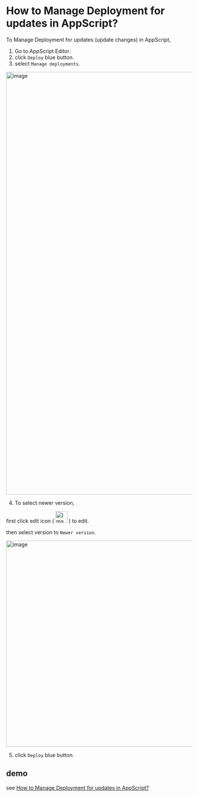 # How to Manage Deployment for updates in AppScript?
To Manage Deployment for updates (update changes) in AppScript,

1. Go to AppScript Editor.
2. click `Deploy` blue button.
3. select `Manage deployments`.

<img width="1148" alt="image" src="https://github.com/user-attachments/assets/5e590e7c-0f59-4c7f-91dc-35a95b18cbd2" />

4. To select newer version,

first click edit icon ( <img width="32" alt="image" src="https://github.com/user-attachments/assets/2529cca1-80e6-405d-8248-b5130fb96f94" /> )
to edit.

then select version to `Newer version`.

<img width="560" alt="image" src="https://github.com/user-attachments/assets/b4b82f7f-b6ee-4cda-9d29-b359cbde5b63" />

5. click `Deploy` blue button.

## demo
see [How to Manage Deployment for updates in AppScript?](https://youtu.be/U2u_xkdZXhE)
